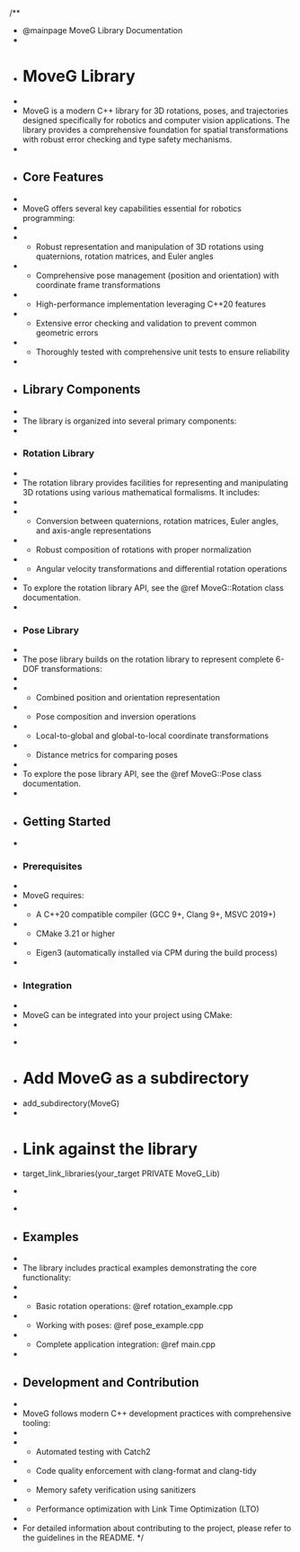 /**
 * @mainpage MoveG Library Documentation
 *
 * # MoveG Library
 *
 * MoveG is a modern C++ library for 3D rotations, poses, and trajectories designed specifically for robotics and computer vision applications. The library provides a comprehensive foundation for spatial transformations with robust error checking and type safety mechanisms.
 *
 * ## Core Features
 *
 * MoveG offers several key capabilities essential for robotics programming:
 *
 * - Robust representation and manipulation of 3D rotations using quaternions, rotation matrices, and Euler angles
 * - Comprehensive pose management (position and orientation) with coordinate frame transformations
 * - High-performance implementation leveraging C++20 features
 * - Extensive error checking and validation to prevent common geometric errors
 * - Thoroughly tested with comprehensive unit tests to ensure reliability
 *
 * ## Library Components
 *
 * The library is organized into several primary components:
 *
 * ### Rotation Library
 *
 * The rotation library provides facilities for representing and manipulating 3D rotations using various mathematical formalisms. It includes:
 *
 * - Conversion between quaternions, rotation matrices, Euler angles, and axis-angle representations
 * - Robust composition of rotations with proper normalization
 * - Angular velocity transformations and differential rotation operations
 *
 * To explore the rotation library API, see the @ref MoveG::Rotation class documentation.
 *
 * ### Pose Library
 *
 * The pose library builds on the rotation library to represent complete 6-DOF transformations:
 *
 * - Combined position and orientation representation
 * - Pose composition and inversion operations
 * - Local-to-global and global-to-local coordinate transformations
 * - Distance metrics for comparing poses
 *
 * To explore the pose library API, see the @ref MoveG::Pose class documentation.
 *
 * ## Getting Started
 *
 * ### Prerequisites
 *
 * MoveG requires:
 * - A C++20 compatible compiler (GCC 9+, Clang 9+, MSVC 2019+)
 * - CMake 3.21 or higher
 * - Eigen3 (automatically installed via CPM during the build process)
 *
 * ### Integration
 *
 * MoveG can be integrated into your project using CMake:
 *
 * ```cmake
 * # Add MoveG as a subdirectory
 * add_subdirectory(MoveG)
 *
 * # Link against the library
 * target_link_libraries(your_target PRIVATE MoveG_Lib)
 * ```
 *
 * ## Examples
 *
 * The library includes practical examples demonstrating the core functionality:
 *
 * - Basic rotation operations: @ref rotation_example.cpp
 * - Working with poses: @ref pose_example.cpp
 * - Complete application integration: @ref main.cpp
 *
 * ## Development and Contribution
 *
 * MoveG follows modern C++ development practices with comprehensive tooling:
 *
 * - Automated testing with Catch2
 * - Code quality enforcement with clang-format and clang-tidy
 * - Memory safety verification using sanitizers
 * - Performance optimization with Link Time Optimization (LTO)
 *
 * For detailed information about contributing to the project, please refer to the guidelines in the README.
 */
